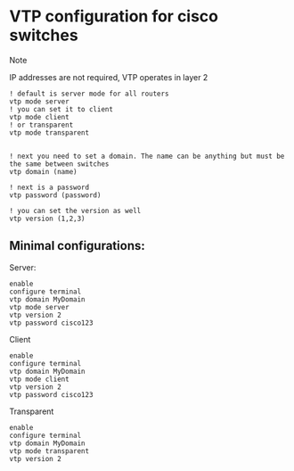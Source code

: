 # VTP configuration for cisco switches

> [!NOTE]
> IP addresses are not required, VTP operates in layer 2

```
! default is server mode for all routers
vtp mode server
! you can set it to client
vtp mode client
! or transparent
vtp mode transparent


! next you need to set a domain. The name can be anything but must be the same between switches
vtp domain (name)

! next is a password
vtp password (password)

! you can set the version as well
vtp version (1,2,3)
```


Minimal configurations:
---

Server:
```
enable
configure terminal
vtp domain MyDomain
vtp mode server
vtp version 2
vtp password cisco123
```

Client
```
enable
configure terminal
vtp domain MyDomain
vtp mode client
vtp version 2
vtp password cisco123
```

Transparent
```
enable
configure terminal
vtp domain MyDomain
vtp mode transparent
vtp version 2
```

